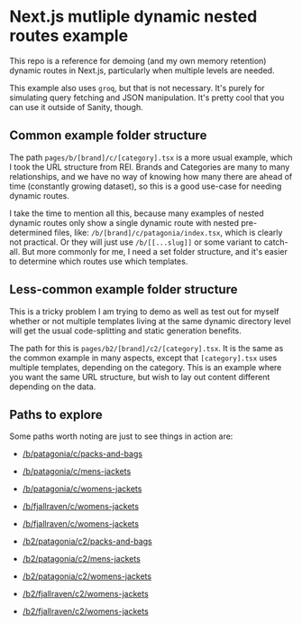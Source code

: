 # Next.js mutliple dynamic nested routes example

This repo is a reference for demoing (and my own memory retention) dynamic routes in Next.js, particularly when multiple levels are needed.

This example also uses `groq`, but that is not necessary. It's purely for simulating query fetching and JSON manipulation. It's pretty cool that you can use it outside of Sanity, though.

## Common example folder structure

The path `pages/b/[brand]/c/[category].tsx` is a more usual example, which I took the URL structure from REI. Brands and Categories are many to many relationships, and we have no way of knowing how many there are ahead of time (constantly growing dataset), so this is a good use-case for needing dynamic routes.

I take the time to mention all this, because many examples of nested dynamic routes only show a single dynamic route with nested pre-determined files, like: `/b/[brand]/c/patagonia/index.tsx`, which is clearly not practical. Or they will just use `/b/[[...slug]]` or some variant to catch-all. But more commonly for me, I need a set folder structure, and it's easier to determine which routes use which templates.

## Less-common example folder structure

This is a tricky problem I am trying to demo as well as test out for myself whether or not multiple templates living at the same dynamic directory level will get the usual code-splitting and static generation benefits.

The path for this is `pages/b2/[brand]/c2/[category].tsx`. It is the same as the common example in many aspects, except that `[category].tsx` uses multiple templates, depending on the category. This is an example where you want the same URL structure, but wish to lay out content different depending on the data.

## Paths to explore

Some paths worth noting are just to see things in action are:

- [/b/patagonia/c/packs-and-bags](/b2/patagonia/c2/packs-and-bags)
- [/b/patagonia/c/mens-jackets](/b2/patagonia/c2/mens-jackets)
- [/b/patagonia/c/womens-jackets](/b2/patagonia/c2/womens-jackets)
- [/b/fjallraven/c/womens-jackets](/b2/fjallraven/c2/mens-jackets)
- [/b/fjallraven/c/womens-jackets](/b2/fjallraven/c2/womens-jackets)

- [/b2/patagonia/c2/packs-and-bags](/b2/patagonia/c2/packs-and-bags)
- [/b2/patagonia/c2/mens-jackets](/b2/patagonia/c2/mens-jackets)
- [/b2/patagonia/c2/womens-jackets](/b2/patagonia/c2/womens-jackets)
- [/b2/fjallraven/c2/womens-jackets](/b2/fjallraven/c2/mens-jackets)
- [/b2/fjallraven/c2/womens-jackets](/b2/fjallraven/c2/womens-jackets)
